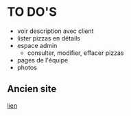 # TO DO'S

* voir description avec client
* lister pizzas en détails
* espace admin
  * consulter, modifier, effacer pizzas
* pages de l'équipe
* photos

## Ancien site

[lien](https://www.pizza-calabria.fr/)